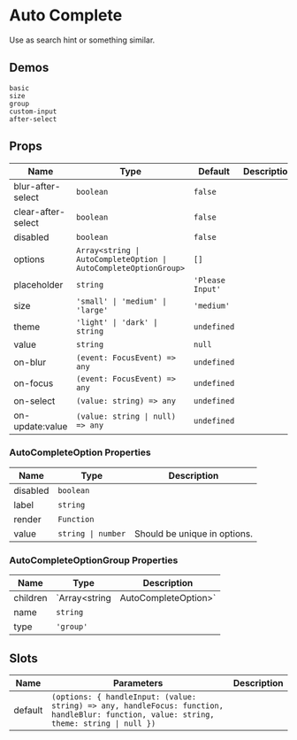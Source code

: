 # Auto Complete
Use as search hint or something similar.
## Demos
```demo
basic
size
group
custom-input
after-select
```

## Props
|Name|Type|Default|Description|
|-|-|-|-|
|blur-after-select|`boolean`|`false`||
|clear-after-select|`boolean`|`false`||
|disabled|`boolean`|`false`||
|options|`Array<string \| AutoCompleteOption \| AutoCompleteOptionGroup>`|`[]`||
|placeholder|`string`|`'Please Input'`||
|size|`'small' \| 'medium' \| 'large'`|`'medium'`||
|theme|`'light' \| 'dark' \| string`|`undefined`||
|value|`string`|`null`||
|on-blur|`(event: FocusEvent) => any`|`undefined`||
|on-focus|`(event: FocusEvent) => any`|`undefined`||
|on-select|`(value: string) => any`|`undefined`||
|on-update:value|`(value: string \| null) => any`|`undefined`||

### AutoCompleteOption Properties
|Name|Type|Description|
|-|-|-|
|disabled|`boolean`||
|label|`string`||
|render|`Function`||
|value|`string \| number`|Should be unique in options.|

### AutoCompleteOptionGroup Properties
|Name|Type|Description|
|-|-|-|
|children|`Array<string | AutoCompleteOption>`||
|name|`string`||
|type|`'group'`||

## Slots
|Name|Parameters|Description|
|-|-|-|
|default|`(options: { handleInput: (value: string) => any, handleFocus: function, handleBlur: function, value: string, theme: string \| null })`||
